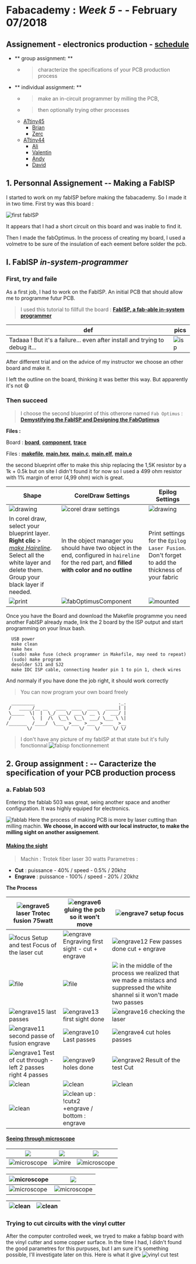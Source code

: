 # Fabacademy : *Week 5* - - **February 07/2018**



## Assignement - electronics production - [schedule](http://academy.cba.mit.edu/classes/electronics_production/index.html)

* ** group assignment: **
  - > characterize the specifications of your PCB production process
* ** individual assignment: **
  - > make an in-circuit programmer by milling the PCB,
  - > then optionally trying other processes
  - <u>ATtiny45</u>
    - [Brian](http://fab.cba.mit.edu/classes/863.16/doc/projects/ftsmin/index.html)
    - [Zerc](http://fabacademy.org/archives/2015/doc/projects/FabTinyStar/)
  - <u>ATtiny44</u>
    - [Ali](http://fab.cba.mit.edu/classes/863.16/doc/tutorials/FabISP/FabISP_Demystified.html)
    - [Valentin](http://fab.cba.mit.edu/classes/863.11/people/valentin.heun/2.htm)
    - [Andy](http://fab.cba.mit.edu/content/archive/projects/fabispkey/index.html)
    - [David](http://fab.cba.mit.edu/content/archive/projects/fabisp/)


## 1. **Personnal Assignement** -- Making a FabISP

I started to work on my fabISP before making the fabacademy. So I made it in two time. First try was this board :

![first fabISP](assets\img\fabIsp\ISP.jpg)

It appears that I had a short circuit on this board and was inable to find it.

Then I made the fabOptimus. In the process of creating my board, I used a volmetre to be sure of the insulation of each eement before solder the pcb.


## I. **FabISP** *in-system-programmer*

### First, try and faile

As a first job, I had to work on the FabISP. An initial PCB that should allow me to programme futur PCB.
> I used this tutorial to fillfull  the board : [**FabISP, a fab-able in-system programmer**](http://fab.cba.mit.edu/content/archive/projects/fabisp/)

| def | pics |
| --- | --- |
| Tadaaa ! But it's a failure... even after install and trying to debug it...  | ![isp](assets/img/fabIsp/ISP.jpg) |

After different trial and on the advice of my instructor we choose an other board and make it.

I left the outline on the board, thinking it was better this way. But apparently it's not :smile:

### Then succeed

> I choose the second blueprint of this otherone named `Fab Optimus` : [**Demystifying the FabISP and Designing the FabOptimus**](http://fab.cba.mit.edu/classes/863.16/doc/tutorials/FabISP/FabISP_Demystified.html)

**Files :**

Board : [<u>**board**</u>](assets/img/fabIsp/FabOptimus2.png), [<u>**component**</u>](assets/img/fabIsp/component.jpg), [<u>**trace**</u>](assets/img/fabIsp/FabOptimus_Traces2.png)

Files : [<u>**makefile**</u>](assets/img/fabIsp/programmFiles/Makefile), [<u>**main.hex**</u>](assets/img/fabIsp/programmFiles/main.hex), [<u>**main.c**</u>](assets/img/fabIsp/programmFiles/main.c), [<u>**main.elf**</u>](assets/img/fabIsp/programmFiles/main.elf), [<u>**main.o**</u>](assets/img/fabIsp/programmFiles/main.o)


the second blueprint offer to make this ship replacing the 1,5K resistor by a 1k + 0.5k but on site I didn't found it for now so I used a 499 ohm resistor with 1% margin of error (4,99 ohm) wich is great.

| Shape | CorelDraw Settings | Epilog Settings |
| --- | --- | --- |
| ![drawing](assets/img/fabIsp/FabOptimus_Traces2-doc.png) | ![corel draw settings](assets/img/fabIsp/corel.jpg) | ![drawing](assets/img/fabIsp/paramEpilog.jpg) |
| In corel draw, select your blueprint layer. **Right clic** > <u>*make Haireline*</u>. Select all the white layer and delete them. Group your black layer if needed. | In the object manager you should have two object in the end, configured in `haireline` for the red part, and **filled with color and no outline** |  Print settings for the `Epilog Laser Fusion`. Don't forget to add the thickness of your fabric |
| ![print](assets/img/fabIsp/printedCard.jpg) | ![fabOptimusComponent](assets/img/fabIsp/FabOptimus2.png) | ![mounted](assets/img/fabIsp/component.jpg) |



Once you have the Board and download the Makefile programme you need another FabISP already made, link the 2 board by the ISP output and start programming on your linux bash.

```
  USB power
  make clean
  make hex
  (sudo) make fuse (check programmer in Makefile, may need to repeat)
  (sudo) make program
  desolder SJ1 and SJ2
  make IDC ISP cable, connecting header pin 1 to pin 1, check wires
```

And normaly if you have done the job right, it should work correctly

> You can now program your own board freely


```
  _________                                ._.
 /   _____/__ __   ____  ____  ____   _____| |
 \_____  \|  |  \_/ ___\/ ___\/ __ \ /  ___/ |
 /        \  |  /\  \__\  \__\  ___/ \___ \ \|
/_______  /____/  \___  >___  >___  >____  >__
        \/            \/    \/    \/     \/ \/

```

<!-- ## II. **Hello-world Card** *echo hello-world* -->


> I don't have any picture of my fabISP at that state but it's fully fonctionnal
![fabisp fonctionnement](assets\img\week9\helloWire.jpg)

## 2. **Group assignment :** -- Caracterize the specification of your PCB production process

### a. Fablab 503

Entering the fablab 503 was great, seing another space and another configuration.
It was highly equiped for electronics.

![fablab](assets\img\week5\fabLab503.jpg)
Here the process of making PCB is more by laser cutting than milling machin. **We choose, in accord with our local instructor, to make the milling sight on another assignement**.

#### <u>Making the sight</u>

> Machin : Trotek fiber laser 30 watts
> Parametres :
* **Cut** : puissance - 40% / speed - 0.5% / 20khz
* **Engrave** : puissance - 100% / speed - 20% / 20khz

**The Process**

| ![engrave5](assets\img\week5\mireEngrave4.jpg) laser Trotec fusion 75watt |![engrave6](assets\img\week5\mireEngrave5.jpg) gluing the pcb so it won't move | ![engrave7](assets\img\week5\mireEngrave6.jpg) setup focus |
| --- | --- | --- |
| ![focus](assets\img\week5\mireEngrave20.jpg) Setup and test Focus of the laser cut | ![engrave](assets\img\week5\mireEngrave.jpg) Engraving first sight - cut + engrave | ![engrave12](assets\img\week5\mireEngrave11.jpg) Few passes done cut + engrave |
| ![file](assets\img\week5\mireFile2.jpg) | ![file](assets\img\week5\mireFile1.jpg) | ![](assets\img\week5\MireFile.jpg) in the middle of the process we realized that we made a mistacs and suppressed the white shannel si it won't made two passes |
| ![engrave15](assets\img\week5\mireEngrave14.jpg) last passes |![engrave13](assets\img\week5\mireEngrave12.jpg) first sight done | ![engrave16](assets\img\week5\mireEngrave15.jpg) checking the laser |
| ![engrave11](assets\img\week5\mireEngrave10.jpg) second passe of fusion engrave | ![engrave10](assets\img\week5\mireEngrave9.jpg) Last passes | ![engrave4](assets\img\week5\mireEngrave3.jpg) cut holes passes |
| ![engrave1](assets\img\week5\mireEngrave0.jpg) Test of cut through - left 2 passes right 4 passes | ![engrave9](assets\img\week5\mireEngrave8.jpg) holes done |![engrave2](assets\img\week5\mireEngrave1.jpg) Result of the test Cut |
| ![clean](assets\img\week5\mireClean.jpg) | ![clean](assets\img\week5\mireClean2.jpg) | ![clean](assets\img\week5\mireTest.jpg) |
| ![clean](assets\img\week5\mireTest2.jpg) | ![clean](assets\img\week5\mireTest3.jpg) up : !cutx2 +engrave / bottom : engrave |

#### <u>Seeing through microscope</u>

| ![](assets\img\week5\microscopCam0.jpg) | ![](assets\img\week5\microscopCam1.jpg) | ![](assets\img\week5\microscopCam2.jpg) |
| --- | --- | --- |
| ![microscope](assets\img\week5\mireComparaison.png) | ![mire](assets\img\week5\mireGravex25.png) | ![microscope](assets\img\week5\mireCuteGravex32_2.png) |

| ![microscope](assets\img\week5\mireCuteGravex25.png) | ![](assets\img\week5\mireCuteGravex32.png) |
| --- | --- |
| ![microscope](assets\img\week5\mireGravex32_1.png) | ![microscope](assets\img\week5\mireGravex32_2.png) |

| ![clean](assets\img\week5\Mire.jpg) | ![clean](assets\img\week5\Mire2.jpg) |
| --- | --- |

### Trying to cut circuits with the vinyl cutter

After the computer controlled week, we tryed to make a fabIsp board with the vinyl cutter and some copper surface. In the time I had, I didn't found the good parametres for this purpuses, but I am sure it's something possible, I'll investigate later on this. Here is what it give
![vinyl cut test](assets\img\week5\copperLayer.jpg)
